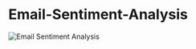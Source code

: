 # Email-Sentiment-Analysis
![Email Sentiment Analysis](https://wizr.ai/wp-content/uploads/2024/08/Email-emotions-email-sentiment-analysis.png)
